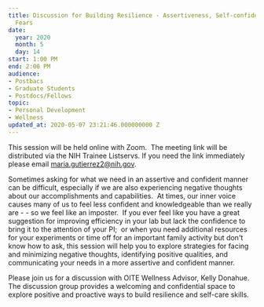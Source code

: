 ```yaml
---
title: Discussion for Building Resilience - Assertiveness, Self-confidence, & Imposter
  Fears
date:
  year: 2020
  month: 5
  day: 14
start: 1:00 PM
end: 2:00 PM
audience:
- Postbacs
- Graduate Students
- Postdocs/Fellows
topic:
- Personal Development
- Wellness
updated_at: 2020-05-07 23:21:46.000000000 Z
---
```

This session will be held online with Zoom.  The meeting link will be
distributed via the NIH Trainee Listservs. If you need the link
immediately please email maria.gutierrez2@nih.gov.

Sometimes asking for what we need in an assertive and confident manner
can be difficult, especially if we are also experiencing negative
thoughts about our accomplishments and capabilities.  At times, our
inner voice causes many of us to feel less confident and knowledgeable
than we really are - - so we feel like an imposter.  If you ever feel
like you have a great suggestion for improving efficiency in your lab
but lack the confidence to bring it to the attention of your PI;  or
when you need additional resources for your experiments or time off for
an important family activity but don\'t know how to ask, this session
will help you to explore strategies for facing and minimizing negative
thoughts, identifying positive qualities, and communicating your needs
in a more assertive and confident manner.

Please join us for a discussion with OITE Wellness Advisor, Kelly
Donahue. The discussion group provides a welcoming and confidential
space to explore positive and proactive ways to build resilience and
self-care skills.
